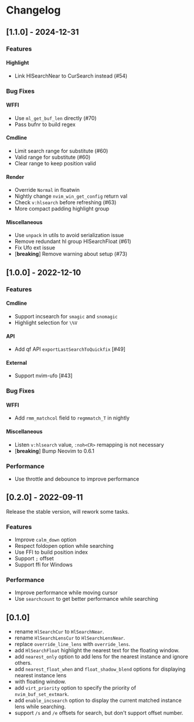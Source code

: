 # Changelog

## [1.1.0] - 2024-12-31

### Features

#### Highlight

- Link HlSearchNear to CurSearch instead (#54)

### Bug Fixes

#### WFFI

- Use `ml_get_buf_len` directly (#70)
- Pass bufnr to build regex

#### Cmdline

- Limit search range for substitute (#60)
- Valid range for substitute (#60)
- Clear range to keep position valid

#### Render

- Override `Normal` in floatwin
- Nightly change `nvim_win_get_config` return val
- Check `v:hlsearch` before refreshing (#63)
- More compact padding highlight group

#### Miscellaneous

- Use `unpack` in utils to avoid serialization issue
- Remove redundant hl group HlSearchFloat (#61)
- Fix Ufo ext issue
- [**breaking**] Remove warning about setup (#73)

## [1.0.0] - 2022-12-10

### Features

#### Cmdline

- Support incsearch for `smagic` and `snomagic`
- Highlight selection for `\%V`

#### API

- Add qf API `exportLastSearchToQuickfix` [#49]

#### External

- Support nvim-ufo [#43]

### Bug Fixes

#### WFFI

- Add `rmm_matchcol` field to `regmmatch_T` in nightly

#### Miscellaneous

- Listen `v:hlsearch` value, `:noh<CR>` remapping is not necessary
- [**breaking**] Bump Neovim to 0.6.1

### Performance

- Use throttle and debounce to improve performance

## [0.2.0] - 2022-09-11

Release the stable version, will rework some tasks.

### Features

- Improve `calm_down` option
- Respect foldopen option while searching
- Use FFI to build position index
- Support `;` offset
- Support ffi for Windows

### Performance

- Improve performance while moving cursor
- Use `searchcount` to get better performance while searching

## [0.1.0]

- rename `HlSearchCur` to `HlSearchNear`.
- rename `HlSearchLensCur` to `HlSearchLensNear`.
- replace `override_line_lens` with `override_lens`.
- add `HlSearchFloat` highlight the nearest text for the floating window.
- add `nearest_only` option to add lens for the nearest instance and ignore others.
- add `nearest_float_when` and `float_shadow_blend` options for displaying nearest instance lens
- with floating window.
- add `virt_priority` option to specify the priority of `nvim_buf_set_extmark`.
- add `enable_incsearch` option to display the current matched instance lens while searching.
- support `/s` and `/e` offsets for search, but don't support offset number.

